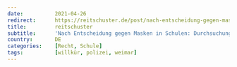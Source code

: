 ```yaml
---
date:          2021-04-26
redirect:      https://reitschuster.de/post/nach-entscheidung-gegen-masken-in-schulen-durchsuchungsaktion-bei-weimarer-richter/
title:         reitschuster
subtitle:      'Nach Entscheidung gegen Masken in Schulen: Durchsuchungsaktion bei Weimarer Richter'
country:       DE
categories:    [Recht, Schule]
tags:          [willkür, polizei, weimar]
---
```

